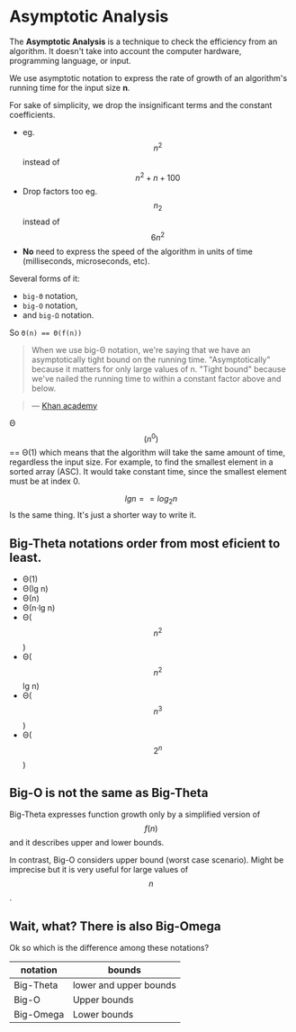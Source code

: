 # Asymptotic Analysis

The **Asymptotic Analysis** is a technique to check the efficiency from an algorithm. It doesn't take into account the computer hardware, programming language, or input.

We use asymptotic notation to express the rate of growth of an algorithm's running time for the input size **n**.

For sake of simplicity, we drop the insignificant terms and the constant coefficients.

- eg. $$n^2$$ instead of $$n^2 + n + 100$$
- Drop factors too eg. $$n_2$$ instead of $$6n^2$$
- **No** need to express the speed of the algorithm in units of time (milliseconds, microseconds, etc).

Several forms of it: 
- `big-Θ` notation,
- `big-O` notation,
- and `big-Ω` notation.

So `Θ(n) == Θ(f(n))`

> When we use big-Θ notation, we're saying that we have an asymptotically tight bound on the running time. "Asymptotically" because it matters for only large values of n. "Tight bound" because we've nailed the running time to within a constant factor above and below. 

> — [Khan academy](https://www.khanacademy.org/computing/computer-science/algorithms/asymptotic-notation/a/big-big-theta-notation)

Θ$$(n^0)$$ == Θ(1) which means that the algorithm will take the same amount of time, regardless the input size. For example, to find the smallest element in a sorted array (ASC). It would take constant time, since the smallest element must be at index 0.

$$lgn == log_2n$$ Is the same thing. It's just a shorter way to write it.

## Big-Theta notations order from most eficient to least.

- Θ(1)
- Θ(lg n)
- Θ(n)
- Θ(n·lg n)
- Θ($$n^2$$)
- Θ($$n^2$$lg n)
- Θ($$n^3$$)
- Θ($$2^n$$)

## Big-O is not the same as Big-Theta

Big-Theta expresses function growth only by a simplified version of $$f(n)$$ and it describes upper and lower bounds.

In contrast, Big-O considers upper bound (worst case scenario). Might be imprecise but it is very useful for large values of $$n$$.

## Wait, what? There is also Big-Omega

Ok so which is the difference among these notations?

notation | bounds
-------- | ------
Big-Theta | lower and upper bounds
Big-O | Upper bounds
Big-Omega | Lower bounds
